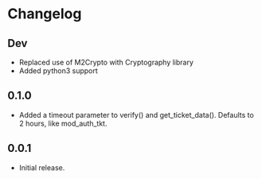 # Changelog

## Dev

* Replaced use of M2Crypto with Cryptography library
* Added python3 support

## 0.1.0

* Added a timeout parameter to verify() and get_ticket_data(). Defaults
  to 2 hours, like mod_auth_tkt.

## 0.0.1

* Initial release.
